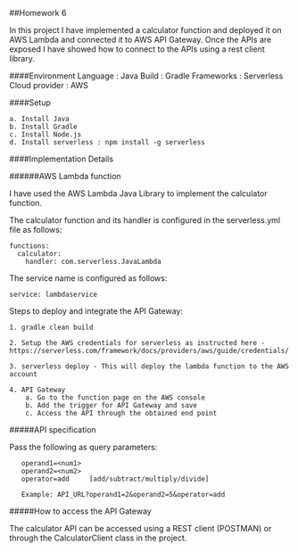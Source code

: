 ##Homework 6

In this project I have implemented a calculator function and deployed it on AWS Lambda and connected it to AWS API Gateway.
Once the APIs are exposed I have showed how to connect to the APIs using a rest client library.

####Environment
Language : Java
Build : Gradle
Frameworks : Serverless
Cloud provider : AWS

####Setup

    a. Install Java
    b. Install Gradle
    c. Install Node.js
    d. Install serverless : npm install -g serverless


####Implementation Details

######AWS Lambda function

I have used the AWS Lambda Java Library to implement the calculator function.

The calculator function and its handler is configured in the serverless.yml file as follows:

    functions:
      calculator:
        handler: com.serverless.JavaLambda 
        
The service name is configured as follows:

    service: lambdaservice
    
Steps to deploy and integrate the API Gateway:
    
    1. gradle clean build
    
    2. Setup the AWS credentials for serverless as instructed here - https://serverless.com/framework/docs/providers/aws/guide/credentials/
     
    3. serverless deploy - This will deploy the lambda function to the AWS account
    
    4. API Gateway
        a. Go to the function page on the AWS console
        b. Add the trigger for API Gateway and save
        c. Access the API through the obtained end point
        
   
#####API specification

Pass the following as query parameters:

       operand1=<num1>
       operand2=<num2>
       operator=add     [add/subtract/multiply/divide]
       
       Example: API_URL?operand1=2&operand2=5&operator=add

#####How to access the API Gateway

The calculator API can be accessed using a REST client (POSTMAN) or through the CalculatorClient class in the project.

